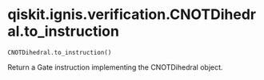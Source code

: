 # qiskit.ignis.verification.CNOTDihedral.to\_instruction

`CNOTDihedral.to_instruction()`

Return a Gate instruction implementing the CNOTDihedral object.

